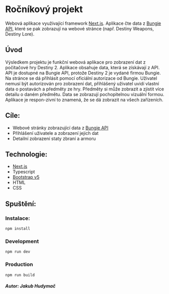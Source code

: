 # Ročníkový projekt
  Webová aplikace využívající framework [Next.js](https://nextjs.org). Aplikace čte data z [Bungie API](https://bungie-net.github.io), které se pak zobrazují na webové stránce (např. Destiny Weapons, Destiny Lore).
## Úvod  
Výsledkem projektu je funkční webová aplikace pro zobrazení dat z počítačové hry Destiny 2. Aplikace obsahuje data, která se získávají z API. API je dostupné na Bungie API, protože Destiny 2 je vydané firmou Bungie. Na stránce se dá přihlásit pomocí oficiální autorizace od Bungie. Uživatel nemusí být autorizován pro zobrazení dat, přihlášený uživatel uvidí vlastní data o postavách a předměty ze hry. Předměty si může zobrazit a zjistit více detailu o daném předmětu. Data se zobrazují pochopitelnou vizuální formou. Aplikace je respon-zivní to znamená, že se dá zobrazit na všech zařízeních.

## Cíle: 
- Webové stránky zobrazující data z [Bungie API](https://bungie-net.github.io)
- Přihlášení uživatele a zobrazení jejich dat
- Detailní zobrazení staty zbraní a armoru

## Technologie:
- [Next.js](https://nextjs.org)
- Typescript
- [Bootstrap v5](https://getbootstrap.com/docs/5.0/getting-started/introduction/)
- HTML
- CSS

## Spuštění:
  ### Instalace:
    npm install
  ### Development
    npm run dev
  ### Production
    npm run build

##### Autor: Jakub Hudymač
